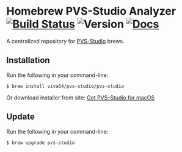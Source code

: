 # Homebrew PVS-Studio Analyzer [![Build Status](https://travis-ci.org/viva64/homebrew-pvs-studio.svg?branch=master)](https://travis-ci.org/viva64/homebrew-pvs-studio) ![Version](https://img.shields.io/badge/os%20x-10.13%2B-green.svg) [![Docs](	https://img.shields.io/readthedocs/pip.svg)](https://www.viva64.com/en/m/0036/)

A centralized repository for [PVS-Studio](https://www.viva64.com/en/pvs-studio/) brews.

## Installation

Run the following in your command-line:

```
$ brew install viva64/pvs-studio/pvs-studio
```

Or download installer from site: [Get PVS-Studio for macOS](https://www.viva64.com/en/pvs-studio-download-macos/)

## Update

Run the following in your command-line:

```
$ brew upgrade pvs-studio
```
